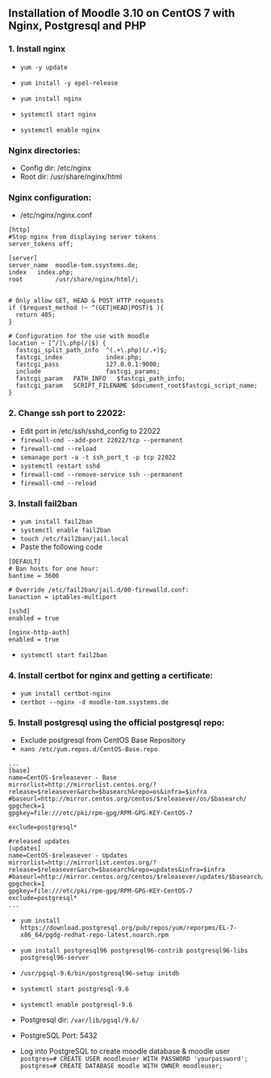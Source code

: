 ## Installation of Moodle 3.10 on CentOS 7 with Nginx, Postgresql and PHP

### 1. Install nginx
* `yum -y update`
* `yum install -y epel-release`
* `yum install nginx`

* `systemctl start nginx`
* `systemctl enable nginx`

###  Nginx directories:
*  Config dir: /etc/nginx
*  Root dir: /usr/share/nginx/html

###   Nginx configuration:
*  /etc/nginx/nginx.conf

  ```
  [http]
  #Stop nginx from displaying server tokens
  server_tokens off;

  [server]
  server_name  moodle-tom.ssystems.de;
  index   index.php;
  root         /usr/share/nginx/html/;


  # Only allow GET, HEAD & POST HTTP requests
  if ($request_method !~ ^(GET|HEAD|POST)$ ){
    return 405;
  }

  # Configuration for the use with moodle
  location ~ [^/]\.php(/|$) {
    fastcgi_split_path_info  ^(.+\.php)(/.+)$;
    fastcgi_index            index.php;
    fastcgi_pass             127.0.0.1:9000;
    include                  fastcgi_params;
    fastcgi_param   PATH_INFO	$fastcgi_path_info;
    fastcgi_param   SCRIPT_FILENAME $document_root$fastcgi_script_name;
  }
```
### 2. Change ssh port to 22022:
* Edit port in /etc/ssh/sshd_config to 22022
* `firewall-cmd --add-port 22022/tcp --permanent`
* `firewall-cmd --reload`
* `semanage port -a -t ssh_port_t -p tcp 22022`
* `systemctl restart sshd`
* `firewall-cmd --remove-service ssh --permanent`
* `firewall-cmd --reload`

### 3. Install fail2ban
* `yum install fail2ban`
* `systemctl enable fail2ban`
* `touch /etc/fail2ban/jail.local`
* Paste the following code
```
[DEFAULT]
# Ban hosts for one hour:
bantime = 3600

# Override /etc/fail2ban/jail.d/00-firewalld.conf:
banaction = iptables-multiport

[sshd]
enabled = true

[nginx-http-auth]
enabled = true

```
* `systemctl start fail2ban`

### 4. Install certbot for nginx and getting a certificate:
* `yum install certbot-nginx`
* `certbot --nginx -d moodle-tom.ssystems.de`

### 5. Install postgresql using the official postgresql repo:
* Exclude postgresql from CentOS Base Repository
* `nano /etc/yum.repos.d/CentOS-Base.repo`

```
...
[base]
name=CentOS-$releasever - Base
mirrorlist=http://mirrorlist.centos.org/?release=$releasever&arch=$basearch&repo=os&infra=$infra
#baseurl=http://mirror.centos.org/centos/$releasever/os/$basearch/
gpgcheck=1
gpgkey=file:///etc/pki/rpm-gpg/RPM-GPG-KEY-CentOS-7

exclude=postgresql*

#released updates
[updates]
name=CentOS-$releasever - Updates
mirrorlist=http://mirrorlist.centos.org/?release=$releasever&arch=$basearch&repo=updates&infra=$infra
#baseurl=http://mirror.centos.org/centos/$releasever/updates/$basearch/
gpgcheck=1
gpgkey=file:///etc/pki/rpm-gpg/RPM-GPG-KEY-CentOS-7
exclude=postgresql*
...
```
* `yum install https://download.postgresql.org/pub/repos/yum/reporpms/EL-7-x86_64/pgdg-redhat-repo-latest.noarch.rpm`

* `yum install postgresql96 postgresql96-contrib postgresql96-libs postgresql96-server`

* `/usr/pgsql-9.6/bin/postgresql96-setup initdb`

* `systemctl start postgresql-9.6`
* `systemctl enable postgresql-9.6`

* Postgresql dir: `/var/lib/pgsql/9.6/`

* PostgreSQL Port: 5432

* Log into PostgreSQL to create moodle database & moodle user
`postgres=# CREATE USER moodleuser WITH PASSWORD 'yourpassword';`
`postgres=# CREATE DATABASE moodle WITH OWNER moodleuser;`
